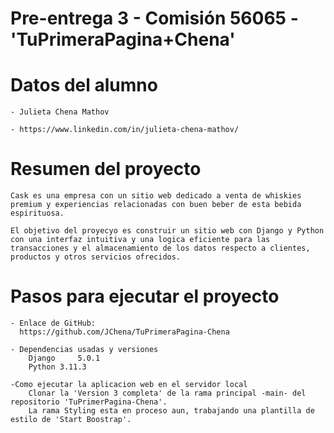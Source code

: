 # Pre-entrega 3 - Comisión 56065 - 'TuPrimeraPagina+Chena'

# Datos del alumno

    - Julieta Chena Mathov

    - https://www.linkedin.com/in/julieta-chena-mathov/

# Resumen del proyecto 

    Cask es una empresa con un sitio web dedicado a venta de whiskies premium y experiencias relacionadas con buen beber de esta bebida espirituosa.

    El objetivo del proyecyo es construir un sitio web con Django y Python con una interfaz intuitiva y una logica eficiente para las transacciones y el almacenamiento de los datos respecto a clientes, productos y otros servicios ofrecidos.


# Pasos para ejecutar el proyecto

    - Enlace de GitHub:
      https://github.com/JChena/TuPrimeraPagina-Chena

    - Dependencias usadas y versiones
        Django     5.0.1
        Python 3.11.3

    -Como ejecutar la aplicacion web en el servidor local
        Clonar la 'Version 3 completa' de la rama principal -main- del repositorio 'TuPrimerPagina-Chena'.
        La rama Styling esta en proceso aun, trabajando una plantilla de estilo de 'Start Boostrap'.
